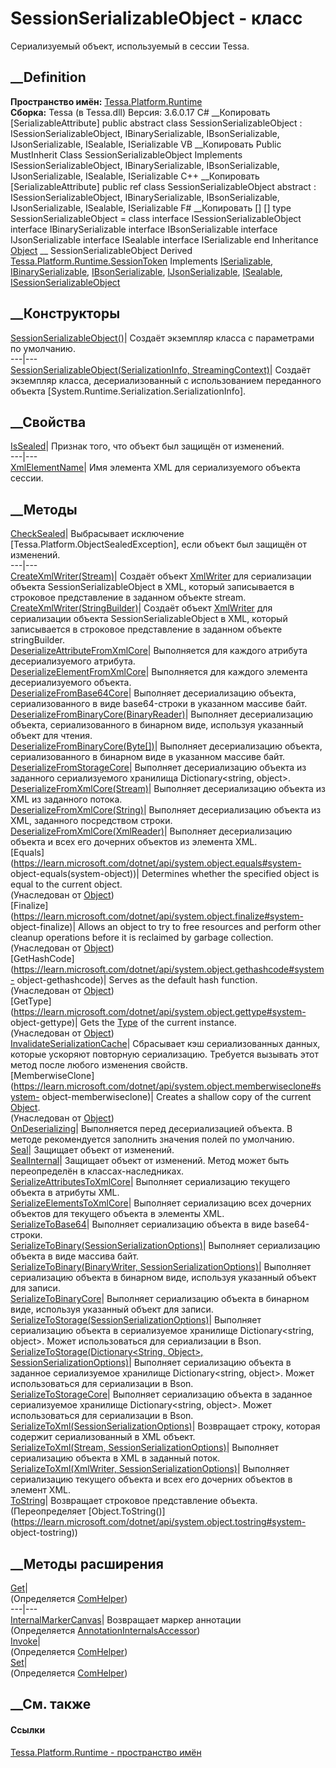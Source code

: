 # SessionSerializableObject - класс
Сериализуемый объект, используемый в сессии Tessa.
## __Definition
 **Пространство имён:** [Tessa.Platform.Runtime](N_Tessa_Platform_Runtime.htm)  
 **Сборка:** Tessa (в Tessa.dll) Версия: 3.6.0.17
C# __Копировать
    [SerializableAttribute]
    public abstract class SessionSerializableObject : ISessionSerializableObject, 
    	IBinarySerializable, IBsonSerializable, IJsonSerializable, ISealable, ISerializable
VB __Копировать
    <SerializableAttribute>
    Public MustInherit Class SessionSerializableObject
    	Implements ISessionSerializableObject, IBinarySerializable, IBsonSerializable, IJsonSerializable, 
    	ISealable, ISerializable
C++ __Копировать
    [SerializableAttribute]
    public ref class SessionSerializableObject abstract : ISessionSerializableObject, 
    	IBinarySerializable, IBsonSerializable, IJsonSerializable, ISealable, ISerializable
F# __Копировать
     [<AbstractClassAttribute>]
    [<SerializableAttribute>]
    type SessionSerializableObject = 
        class
            interface ISessionSerializableObject
            interface IBinarySerializable
            interface IBsonSerializable
            interface IJsonSerializable
            interface ISealable
            interface ISerializable
        end
Inheritance
    [Object](https://learn.microsoft.com/dotnet/api/system.object) __ SessionSerializableObject
Derived
[Tessa.Platform.Runtime.SessionToken](T_Tessa_Platform_Runtime_SessionToken.htm)
Implements
    [ISerializable](https://learn.microsoft.com/dotnet/api/system.runtime.serialization.iserializable), [IBinarySerializable](T_Tessa_Platform_IBinarySerializable.htm), [IBsonSerializable](T_Tessa_Platform_IBsonSerializable.htm), [IJsonSerializable](T_Tessa_Platform_IJsonSerializable.htm), [ISealable](T_Tessa_Platform_ISealable.htm), [ISessionSerializableObject](T_Tessa_Platform_Runtime_ISessionSerializableObject.htm)
##  __Конструкторы
[SessionSerializableObject()](M_Tessa_Platform_Runtime_SessionSerializableObject__ctor.htm)|
Создаёт экземпляр класса с параметрами по умолчанию.  
---|---  
[SessionSerializableObject(SerializationInfo,
StreamingContext)](M_Tessa_Platform_Runtime_SessionSerializableObject__ctor_1.htm)|
Создаёт экземпляр класса, десериализованный с использованием переданного
объекта [System.Runtime.Serialization.SerializationInfo].  
## __Свойства
[IsSealed](P_Tessa_Platform_Runtime_SessionSerializableObject_IsSealed.htm)|
Признак того, что объект был защищён от изменений.  
---|---  
[XmlElementName](P_Tessa_Platform_Runtime_SessionSerializableObject_XmlElementName.htm)|
Имя элемента XML для сериализуемого объекта сессии.  
##  __Методы
[CheckSealed](M_Tessa_Platform_Runtime_SessionSerializableObject_CheckSealed.htm)|
Выбрасывает исключение [Tessa.Platform.ObjectSealedException], если объект был
защищён от изменений.  
---|---  
[CreateXmlWriter(Stream)](M_Tessa_Platform_Runtime_SessionSerializableObject_CreateXmlWriter.htm)|
Создаёт объект
[XmlWriter](https://learn.microsoft.com/dotnet/api/system.xml.xmlwriter) для
сериализации объекта SessionSerializableObject в XML, который записывается в
строковое представление в заданном объекте stream.  
[CreateXmlWriter(StringBuilder)](M_Tessa_Platform_Runtime_SessionSerializableObject_CreateXmlWriter_1.htm)|
Создаёт объект
[XmlWriter](https://learn.microsoft.com/dotnet/api/system.xml.xmlwriter) для
сериализации объекта SessionSerializableObject в XML, который записывается в
строковое представление в заданном объекте stringBuilder.  
[DeserializeAttributeFromXmlCore](M_Tessa_Platform_Runtime_SessionSerializableObject_DeserializeAttributeFromXmlCore.htm)|
Выполняется для каждого атрибута десериализуемого атрибута.  
[DeserializeElementFromXmlCore](M_Tessa_Platform_Runtime_SessionSerializableObject_DeserializeElementFromXmlCore.htm)|
Выполняется для каждого элемента десериализуемого объекта.  
[DeserializeFromBase64Core](M_Tessa_Platform_Runtime_SessionSerializableObject_DeserializeFromBase64Core.htm)|
Выполняет десериализацию объекта, сериализованного в виде base64-строки в
указанном массиве байт.  
[DeserializeFromBinaryCore(BinaryReader)](M_Tessa_Platform_Runtime_SessionSerializableObject_DeserializeFromBinaryCore_1.htm)|
Выполняет десериализацию объекта, сериализованного в бинарном виде, используя
указанный объект для чтения.  
[DeserializeFromBinaryCore(Byte[])](M_Tessa_Platform_Runtime_SessionSerializableObject_DeserializeFromBinaryCore.htm)|
Выполняет десериализацию объекта, сериализованного в бинарном виде в указанном
массиве байт.  
[DeserializeFromStorageCore](M_Tessa_Platform_Runtime_SessionSerializableObject_DeserializeFromStorageCore.htm)|
Выполняет десериализацию объекта из заданного сериализуемого хранилища
Dictionary<string, object>.  
[DeserializeFromXmlCore(Stream)](M_Tessa_Platform_Runtime_SessionSerializableObject_DeserializeFromXmlCore.htm)|
Выполняет десериализацию объекта из XML из заданного потока.  
[DeserializeFromXmlCore(String)](M_Tessa_Platform_Runtime_SessionSerializableObject_DeserializeFromXmlCore_1.htm)|
Выполняет десериализацию объекта из XML, заданного посредством строки.  
[DeserializeFromXmlCore(XmlReader)](M_Tessa_Platform_Runtime_SessionSerializableObject_DeserializeFromXmlCore_2.htm)|
Выполняет десериализацию объекта и всех его дочерних объектов из элемента XML.  
[Equals](https://learn.microsoft.com/dotnet/api/system.object.equals#system-
object-equals\(system-object\))| Determines whether the specified object is
equal to the current object.  
(Унаследован от
[Object](https://learn.microsoft.com/dotnet/api/system.object))  
[Finalize](https://learn.microsoft.com/dotnet/api/system.object.finalize#system-
object-finalize)| Allows an object to try to free resources and perform other
cleanup operations before it is reclaimed by garbage collection.  
(Унаследован от
[Object](https://learn.microsoft.com/dotnet/api/system.object))  
[GetHashCode](https://learn.microsoft.com/dotnet/api/system.object.gethashcode#system-
object-gethashcode)| Serves as the default hash function.  
(Унаследован от
[Object](https://learn.microsoft.com/dotnet/api/system.object))  
[GetType](https://learn.microsoft.com/dotnet/api/system.object.gettype#system-
object-gettype)| Gets the
[Type](https://learn.microsoft.com/dotnet/api/system.type) of the current
instance.  
(Унаследован от
[Object](https://learn.microsoft.com/dotnet/api/system.object))  
[InvalidateSerializationCache](M_Tessa_Platform_Runtime_SessionSerializableObject_InvalidateSerializationCache.htm)|
Сбрасывает кэш сериализованных данных, которые ускоряют повторную
сериализацию. Требуется вызывать этот метод после любого изменения свойств.  
[MemberwiseClone](https://learn.microsoft.com/dotnet/api/system.object.memberwiseclone#system-
object-memberwiseclone)| Creates a shallow copy of the current
[Object](https://learn.microsoft.com/dotnet/api/system.object).  
(Унаследован от
[Object](https://learn.microsoft.com/dotnet/api/system.object))  
[OnDeserializing](M_Tessa_Platform_Runtime_SessionSerializableObject_OnDeserializing.htm)|
Выполняется перед десериализацией объекта. В методе рекомендуется заполнить
значения полей по умолчанию.  
[Seal](M_Tessa_Platform_Runtime_SessionSerializableObject_Seal.htm)| Защищает
объект от изменений.  
[SealInternal](M_Tessa_Platform_Runtime_SessionSerializableObject_SealInternal.htm)|
Защищает объект от изменений.
Метод может быть переопределён в классах-наследниках.  
[SerializeAttributesToXmlCore](M_Tessa_Platform_Runtime_SessionSerializableObject_SerializeAttributesToXmlCore.htm)|
Выполняет сериализацию текущего объекта в атрибуты XML.  
[SerializeElementsToXmlCore](M_Tessa_Platform_Runtime_SessionSerializableObject_SerializeElementsToXmlCore.htm)|
Выполняет сериализацию всех дочерних объектов для текущего объекта в элементы
XML.  
[SerializeToBase64](M_Tessa_Platform_Runtime_SessionSerializableObject_SerializeToBase64.htm)|
Выполняет сериализацию объекта в виде base64-строки.  
[SerializeToBinary(SessionSerializationOptions)](M_Tessa_Platform_Runtime_SessionSerializableObject_SerializeToBinary_1.htm)|
Выполняет сериализацию объекта в виде массива байт.  
[SerializeToBinary(BinaryWriter,
SessionSerializationOptions)](M_Tessa_Platform_Runtime_SessionSerializableObject_SerializeToBinary.htm)|
Выполняет сериализацию объекта в бинарном виде, используя указанный объект для
записи.  
[SerializeToBinaryCore](M_Tessa_Platform_Runtime_SessionSerializableObject_SerializeToBinaryCore.htm)|
Выполняет сериализацию объекта в бинарном виде, используя указанный объект для
записи.  
[SerializeToStorage(SessionSerializationOptions)](M_Tessa_Platform_Runtime_SessionSerializableObject_SerializeToStorage_1.htm)|
Выполняет сериализацию объекта в сериализуемое хранилище Dictionary<string,
object>. Может использоваться для сериализации в Bson.  
[SerializeToStorage(Dictionary<String, Object>,
SessionSerializationOptions)](M_Tessa_Platform_Runtime_SessionSerializableObject_SerializeToStorage.htm)|
Выполняет сериализацию объекта в заданное сериализуемое хранилище
Dictionary<string, object>. Может использоваться для сериализации в Bson.  
[SerializeToStorageCore](M_Tessa_Platform_Runtime_SessionSerializableObject_SerializeToStorageCore.htm)|
Выполняет сериализацию объекта в заданное сериализуемое хранилище
Dictionary<string, object>. Может использоваться для сериализации в Bson.  
[SerializeToXml(SessionSerializationOptions)](M_Tessa_Platform_Runtime_SessionSerializableObject_SerializeToXml_2.htm)|
Возвращает строку, которая содержит сериализованный в XML объект.  
[SerializeToXml(Stream,
SessionSerializationOptions)](M_Tessa_Platform_Runtime_SessionSerializableObject_SerializeToXml.htm)|
Выполняет сериализацию объекта в XML в заданный поток.  
[SerializeToXml(XmlWriter,
SessionSerializationOptions)](M_Tessa_Platform_Runtime_SessionSerializableObject_SerializeToXml_1.htm)|
Выполняет сериализацию текущего объекта и всех его дочерних объектов в элемент
XML.  
[ToString](M_Tessa_Platform_Runtime_SessionSerializableObject_ToString.htm)|
Возвращает строковое представление объекта.  
(Переопределяет
[Object.ToString()](https://learn.microsoft.com/dotnet/api/system.object.tostring#system-
object-tostring))  
##  __Методы расширения
[Get](M_Tessa_Extensions_Default_Client_EDS_ComHelper_Get.htm)|  
(Определяется
[ComHelper](T_Tessa_Extensions_Default_Client_EDS_ComHelper.htm))  
---|---  
[InternalMarkerCanvas](M_Tessa_UI_Views_Charting_Annotations_AnnotationInternalsAccessor_InternalMarkerCanvas.htm)|
Возвращает маркер аннотации  
(Определяется
[AnnotationInternalsAccessor](T_Tessa_UI_Views_Charting_Annotations_AnnotationInternalsAccessor.htm))  
[Invoke](M_Tessa_Extensions_Default_Client_EDS_ComHelper_Invoke.htm)|  
(Определяется
[ComHelper](T_Tessa_Extensions_Default_Client_EDS_ComHelper.htm))  
[Set](M_Tessa_Extensions_Default_Client_EDS_ComHelper_Set.htm)|  
(Определяется
[ComHelper](T_Tessa_Extensions_Default_Client_EDS_ComHelper.htm))  
##  __См. также
#### Ссылки
[Tessa.Platform.Runtime - пространство имён](N_Tessa_Platform_Runtime.htm)
